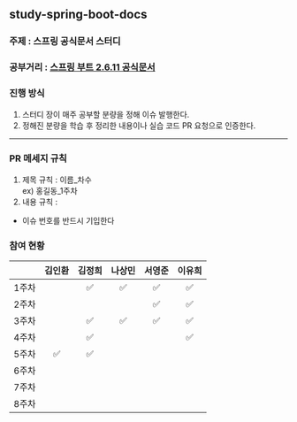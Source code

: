 ## study-spring-boot-docs

### 주제 : 스프링 공식문서 스터디  
### 공부거리 : [스프링 부트 2.6.11 공식문서](https://docs.spring.io/spring-boot/docs/2.6.11-SNAPSHOT/reference/htmlsingle/)
### 진행 방식
1. 스터디 장이 매주 공부할 분량을 정해 이슈 발행한다.
2. 정해진 분량을 학습 후 정리한 내용이나 실습 코드 PR 요청으로 인증한다.
---

### PR 메세지 규칙
1. 제목 규칙 : 이름_차수  
  ex) 홍길동_1주차
2. 내용 규칙 : 
  - 이슈 번호를 반드시 기입한다

### 참여 현황
|     | 김인환 | 김정희 | 나상민 | 서영준 | 이유희 |
|-----|:---:|:---:|:---:|:---:|:---:|
| 1주차 |     |  ✅  |  ✅  |  ✅  |  ✅  |
| 2주차 |     |     |     |  ✅  |  ✅  |
| 3주차 |     |  ✅  |  ✅  |  ✅  |  ✅  |
| 4주차 |     |  ✅   |     |     |  ✅   |
| 5주차 |  ✅   |  ✅   |     |     |     |
| 6주차 |     |     |     |     |     |
| 7주차 |     |     |     |     |     |
| 8주차 |     |     |     |     |     |
